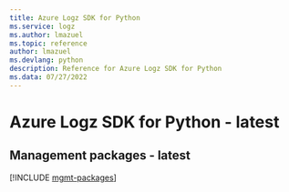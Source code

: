 ```yaml
---
title: Azure Logz SDK for Python
ms.service: logz
ms.author: lmazuel
ms.topic: reference
author: lmazuel
ms.devlang: python
description: Reference for Azure Logz SDK for Python
ms.data: 07/27/2022
---
```

# Azure Logz SDK for Python - latest

## Management packages - latest
[!INCLUDE [mgmt-packages](logz-mgmt-index.md)]